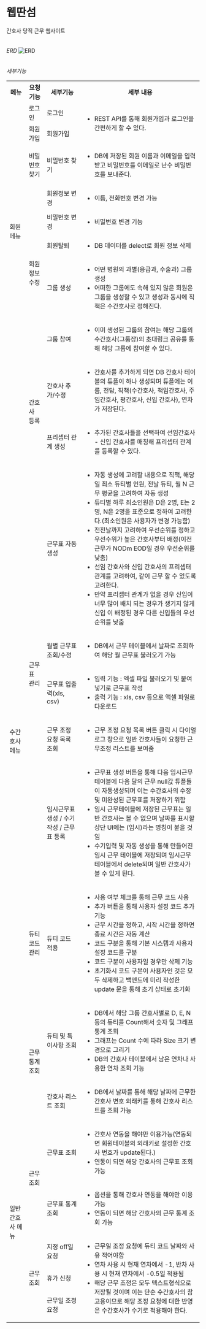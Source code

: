 # 웹딴섬
간호사 당직 근무 웹사이트   
</br></br>
_ERD_
![ERD](https://user-images.githubusercontent.com/77259234/167306907-31d794c4-e86a-4226-9096-b28b0689eb27.png)
</br></br></br>
_세부기능_
<table>
  <tr>
    <th>메뉴</th>
    <th>요청 기능</th>
    <th>세부기능</th>
    <th>세부 내용</th>
  </tr>
  <tr>
    <td rowspan="8">회원메뉴</td>
    <td>로그인</td>
    <td>로그인</td>
    <td rowspan="2">
      <ul>
        <li>REST API를 통해 회원가입과 로그인을 간편하게 할 수 있다.</li>
      </ul>
    </td>
  </tr>
  <tr>
    <td>회원가입</td>
    <td>회원가입</td>
  </tr>
  <tr>
    <td>비밀번호 찾기</td>
    <td>비밀번호 찾기</td>
    <td>
      <ul>
        <li>DB에 저장된 회원 이름과 이메일을 입력받고 비밀번호를 이메일로 난수 비밀번호를 보내준다.</li>
      </ul>
    </td>
  </tr>
  <tr>
    <td rowspan="5">회원정보 수정</td>
    <td>회원정보 변경</td>
    <td>
      <ul>
        <li>이름, 전화번호 변경 가능</li>
      </ul>
    </td>
  </tr>
  <tr>
    <td>비밀번호 변경</td>
    <td>
      <ul>
        <li>비밀번호 변경 기능</li>
      </ul>
    </td>
  </tr>
  <tr>
    <td>회원탈퇴</td>
    <td>
      <ul>
        <li>DB 데이터를 delect로 회원 정보 삭제</li>
      </ul>
    </td>
  </tr>
  <tr>
    <td>그룹 생성</td>
    <td>
      <ul>
        <li>어떤 병원의 과별(응급과, 수술과) 그룹 생성</li>
        <li>어떠한 그룹에도 속해 있지 않은 회원은 그룹을 생성할 수 있고 생성과 동시에 직책은 수간호사로 정해진다.</li>
      </ul>
    </td>
  </tr>
  <tr>
    <td>그룹 참여</td>
    <td>
      <ul>
        <li>이미 생성된 그룹의 참여는 해당 그룹의 수간호사(그룹장)의 초대링크 공유를 통해 해당 그룹에 참여할 수 있다.</li>
      </ul>
    </td>
  </tr>
  <tr>
    <td rowspan="10">수간호사 메뉴</td>
    <td rowspan="2">간호사 등록</td>
    <td>간호사 추가/수정</td>
    <td>
      <ul>
        <li>간호사를 추가하게 되면 DB 간호사 테이블의 튜플이 하나 생성되며 튜플에는 이름, 전담, 직책(수간호사, 책임간호사, 주임간호사, 평간호사, 신입 간호사), 연차가 저장된다.</li>
      </ul>
    </td>
  </tr>
  <tr>
    <td>프리셉터 관계 생성</td>
    <td>
      <ul>
        <li>추가된 간호사들을 선택하여 선임간호사 - 신입 간호사를 매칭해 프리셉터 관계를 등록할 수 있다.</li>
      </ul>
    </td>
  </tr>
  <tr>
    <td rowspan="5">근무표 관리</td>
    <td>근무표 자동생성</td>
    <td>
      <ul>
        <li>자동 생성에 고려할 내용으로 직책, 해당 일 최소 듀티별 인원, 전날 듀티, 월 N 근무 평균을 고려하여 자동 생성</li>
        <li>듀티별 하루 최소인원은 D은 2명, E는 2명, N은 2명을 표준으로 정하여 고려한다.(최소인원은 사용자가 변경 가능함)</li>
        <li>전전날까지 고려하여 우선순위를 정하고 우선수위가 높은 간호사부터 배정(이전 근무가 NODm EOD일 경우 우선순위를 낮춤)</li>
        <li>선임 간호사와 신입 간호사의 프리셉터 관계를 고려하여, 같이 근무 할 수 있도록 고려한다.</li>
        <li>만약 프리셉터 관계가 없을 경우 신입이 너무 많이 배치 되는 경우가 생기지 않게 신입 이 배정된 경우 다른 신입들의 우선순위를 낮춤</li>
      </ul>
    </td>
  </tr>
  <tr>
    <td>월별 근무표 조회/수정</td>
    <td>
      <ul>
        <li>DB에서 근무 테이블에서 날짜로 조회하여 해당 월 근무표 불러오기 가능</li>
      </ul>
    </td>
  </tr>
  <tr>
    <td>근무표 입출력(xls, csv)</td>
    <td>
      <ul>
        <li>입력 기능 : 엑셀 파일 불러오기 및 붙여넣기로 근무표 작성</li>
        <li>출력 기능 : xls, csv 등으로 액셀 파일로 다운로드</li>
      </ul>
    </td>
  </tr>
  <tr>
    <td>근무 조정 요청 목록 조회</td>
    <td>
      <ul>
        <li>근무 조정 요청 목록 버튼 클릭 시 다이얼로그 창으로 일반 간호사들이 요청한 근무조정 리스트를 보여줌</li>
      </ul>
    </td>
  </tr>
  <tr>
    <td>임시근무표 생성 / 수기작성 / 근무표 등록</td>
    <td>
      <ul>
        <li>근무표 생성 버튼을 통해 다음 임시근무테이블에 다음 달의 근무 null값 튜플들이 자동생성되며 이는 수간호사의 수정 및 미완성된 근무표를 저장하기 위함</li>
        <li>임시 근무테이블에 저장된 근무표는 일반 간호사는 볼 수 없으며 날짜를 표시할 상단 UI에는 (임시)라는 명칭이 붙을 것임</li>
        <li>수기입력 및 자동 생성을 통해 만들어진 임시 근무 테이블에 저장되며 임시근무 테이블에서 delete되며 일반 간호사가 볼 수 있게 된다.</li>
      </ul>
    </td>
  </tr>
  <tr>
    <td>듀티 코드 관리</td>
    <td>듀티 코드 적용</td>
    <td>
      <ul>
        <li>사용 여부 체크를 통해 근무 코드 사용</li>
        <li>추가 버튼을 통해 사용자 설정 코드 추가 기능</li>
        <li>근무 시간을 정하고, 시작 시간을 정하면 종료 시간은 자동 계산</li>
        <li>코드 구분을 통해 기본 시스템과 사용자 설정 코드를 구분</li>
        <li>코드 구분이 사용자일 경우만 삭제 기능</li>
        <li>초기화시 코드 구븐이 사용자인 것은 모두 삭제하고 백엔드에 미리 작성한 update 문을 통해 초기 상태로 초기화</li>
      </ul>
    </td>
  </tr>
  <tr>
    <td rowspan="2">근무 통계 조회</td>
    <td>듀티 및 특이사항 조회</td>
    <td>
      <ul>
        <li>DB에서 해당 그룹 간호사별로 D, E, N 등의 듀티를 Count해서 숫자 및 그래프 통계 조회</li>
        <li>그래프는 Count 수에 따라 Size 크기 변경으로 그리기</li>
        <li>DB의 간호사 테이블에서 남은 연차나 사용한 연차 조회 기능</li>
      </ul>
    </td>
  </tr>
  <tr>
    <td>간호사 리스트 조회</td>
    <td>
      <ul>
        <li>DB에서 날짜를 통해 해당 날짜에 근무한 간호사 변호 외래키를 통해 간호사 리스트를 조회 가능</li>
      </ul>
    </td>
  </tr>
  <tr>
    <td rowspan="5">일반 간호사 메뉴</td>
    <td rowspan="2">근무 조회</td>
    <td>근무표 조회</td>
    <td>
      <ul>
        <li>간호사 연동을 해야만 이용가능(연동되면 회원테이블의 외래키로 설정한 간호사 번호가 update된다.)</li>
        <li>연동이 되면 해당 간호사의 근무표 조회가능</li>
      </ul>
    </td>
  </tr>
  <tr>
    <td>근무표 통계 조회</td>
    <td>
      <ul>
        <li>옵션을 통해 간호사 연동을 해야만 이용가능</li>
        <li>연동이 되면 해당 간호사의 근무 통계 조회 가능</li>
      </ul>
    </td>
  </tr>
  <tr>
    <td rowspan="3">근무 조회</td>
    <td>지정 off일 요청</td>
    <td rowspan="3">
      <ul>
        <li>근무일 조정 요청에 듀티 코드 날짜와 사유 적어야함</li>
        <li>연차 사용 시 현재 연차에서 -1, 반차 사용 시 현재 연차에서 -0.5일 적용됨</li>
        <li>해당 근무 조정은 모두 텍스트형식으로 저장될 것이며 이는 단순 수간호사의 참고용이므로 해당 조정 요청에 대한 반영은 수간호사가 수기로 적용해야 한다.</li>
      </ul>
    </td>
  </tr>
  <tr>
    <td>휴가 신청</td>
  </tr>
  <tr>
    <td>근무일 조정 요청</td>
  </tr>
</table>

